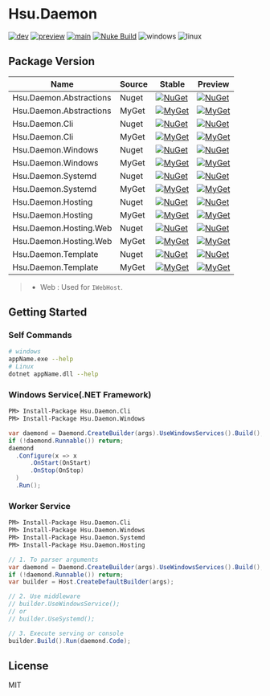 # Hsu.Daemon

[![dev](https://github.com/hsu-net/daemon/actions/workflows/build.yml/badge.svg?branch=dev)](https://github.com/hsu-net/daemon/actions/workflows/build.yml)
[![preview](https://github.com/hsu-net/daemon/actions/workflows/deploy.yml/badge.svg?branch=preview)](https://github.com/hsu-net/daemon/actions/workflows/deploy.yml)
[![main](https://github.com/hsu-net/daemon/actions/workflows/deploy.yml/badge.svg?branch=main)](https://github.com/hsu-net/daemon/actions/workflows/deploy.yml)
[![Nuke Build](https://img.shields.io/badge/nuke-build-yellow.svg)](https://github.com/nuke-build/nuke)
![windows](https://img.shields.io/badge/OS-Windows-blue.svg)
![linux](https://img.shields.io/badge/OS-Linux-blue.svg)


## Package Version

| Name | Source | Stable | Preview |
|---|---|---|---|
| Hsu.Daemon.Abstractions | Nuget | [![NuGet](https://img.shields.io/nuget/v/Hsu.Daemon.Abstractions?style=flat-square)](https://www.nuget.org/packages/Hsu.Daemon.Abstractions) | [![NuGet](https://img.shields.io/nuget/vpre/Hsu.Daemon.Abstractions?style=flat-square)](https://www.nuget.org/packages/Hsu.Daemon.Abstractions) |
| Hsu.Daemon.Abstractions | MyGet | [![MyGet](https://img.shields.io/myget/godsharp/v/Hsu.Daemon.Abstractions?style=flat-square&label=myget)](https://www.myget.org/feed/godsharp/package/nuget/Hsu.Daemon.Abstractions) | [![MyGet](https://img.shields.io/myget/godsharp/vpre/Hsu.Daemon.Abstractions?style=flat-square&label=myget)](https://www.myget.org/feed/godsharp/package/nuget/Hsu.Daemon.Abstractions) |
| Hsu.Daemon.Cli | Nuget | [![NuGet](https://img.shields.io/nuget/v/Hsu.Daemon.Cli?style=flat-square)](https://www.nuget.org/packages/Hsu.Daemon.Cli) | [![NuGet](https://img.shields.io/nuget/vpre/Hsu.Daemon.Cli?style=flat-square)](https://www.nuget.org/packages/Hsu.Daemon.Cli) |
| Hsu.Daemon.Cli | MyGet | [![MyGet](https://img.shields.io/myget/godsharp/v/Hsu.Daemon.Cli?style=flat-square&label=myget)](https://www.myget.org/feed/godsharp/package/nuget/Hsu.Daemon.Cli) | [![MyGet](https://img.shields.io/myget/godsharp/vpre/Hsu.Daemon.Cli?style=flat-square&label=myget)](https://www.myget.org/feed/godsharp/package/nuget/Hsu.Daemon.Cli) |
| Hsu.Daemon.Windows| Nuget | [![NuGet](https://img.shields.io/nuget/v/Hsu.Daemon.Hosting.Legacy?style=flat-square)](https://www.nuget.org/packages/Hsu.Daemon.Hosting.Legacy) | [![NuGet](https://img.shields.io/nuget/vpre/Hsu.Daemon.Hosting.Legacy?style=flat-square)](https://www.nuget.org/packages/Hsu.Daemon.Hosting.Legacy) |
| Hsu.Daemon.Windows| MyGet | [![MyGet](https://img.shields.io/myget/godsharp/v/Hsu.Daemon.Hosting.Legacy?style=flat-square&label=myget)](https://www.myget.org/feed/godsharp/package/nuget/Hsu.Daemon.Hosting.Legacy) | [![MyGet](https://img.shields.io/myget/godsharp/vpre/Hsu.Daemon.Hosting.Legacy?style=flat-square&label=myget)](https://www.myget.org/feed/godsharp/package/nuget/Hsu.Daemon.Hosting.Legacy) |
| Hsu.Daemon.Systemd | Nuget | [![NuGet](https://img.shields.io/nuget/v/Hsu.Daemon.Systemd?style=flat-square)](https://www.nuget.org/packages/Hsu.Daemon.Systemd) | [![NuGet](https://img.shields.io/nuget/vpre/Hsu.Daemon.Systemd?style=flat-square)](https://www.nuget.org/packages/Hsu.Daemon.Systemd) |
| Hsu.Daemon.Systemd | MyGet | [![MyGet](https://img.shields.io/myget/godsharp/v/Hsu.Daemon.Systemd?style=flat-square&label=myget)](https://www.myget.org/feed/godsharp/package/nuget/Hsu.Daemon.Systemd) | [![MyGet](https://img.shields.io/myget/godsharp/vpre/Hsu.Daemon.Systemd?style=flat-square&label=myget)](https://www.myget.org/feed/godsharp/package/nuget/Hsu.Daemon.Systemd) |
| Hsu.Daemon.Hosting | Nuget | [![NuGet](https://img.shields.io/nuget/v/Hsu.Daemon.Hosting?style=flat-square)](https://www.nuget.org/packages/Hsu.Daemon.Hosting) | [![NuGet](https://img.shields.io/nuget/vpre/Hsu.Daemon.Hosting?style=flat-square)](https://www.nuget.org/packages/Hsu.Daemon.Hosting) |
| Hsu.Daemon.Hosting | MyGet | [![MyGet](https://img.shields.io/myget/godsharp/v/Hsu.Daemon.Hosting?style=flat-square&label=myget)](https://www.myget.org/feed/godsharp/package/nuget/Hsu.Daemon.Hosting) | [![MyGet](https://img.shields.io/myget/godsharp/vpre/Hsu.Daemon.Hosting?style=flat-square&label=myget)](https://www.myget.org/feed/godsharp/package/nuget/Hsu.Daemon.Hosting) |
| Hsu.Daemon.Hosting.Web | Nuget | [![NuGet](https://img.shields.io/nuget/v/Hsu.Daemon.Hosting.Web?style=flat-square)](https://www.nuget.org/packages/Hsu.Daemon.Hosting.Web) | [![NuGet](https://img.shields.io/nuget/vpre/Hsu.Daemon.Hosting.Web?style=flat-square)](https://www.nuget.org/packages/Hsu.Daemon.Hosting.Web) |
| Hsu.Daemon.Hosting.Web | MyGet | [![MyGet](https://img.shields.io/myget/godsharp/v/Hsu.Daemon.Hosting.Web?style=flat-square&label=myget)](https://www.myget.org/feed/godsharp/package/nuget/Hsu.Daemon.Hosting.Web) | [![MyGet](https://img.shields.io/myget/godsharp/vpre/Hsu.Daemon.Hosting.Web?style=flat-square&label=myget)](https://www.myget.org/feed/godsharp/package/nuget/Hsu.Daemon.Hosting.Web) |
| Hsu.Daemon.Template | Nuget | [![NuGet](https://img.shields.io/nuget/v/Hsu.Daemon.Template?style=flat-square)](https://www.nuget.org/packages/Hsu.Daemon.Template) | [![NuGet](https://img.shields.io/nuget/vpre/Hsu.Daemon.Template?style=flat-square)](https://www.nuget.org/packages/Hsu.Daemon.Template) |
| Hsu.Daemon.Template | MyGet | [![MyGet](https://img.shields.io/myget/godsharp/v/Hsu.Daemon.Template?style=flat-square&label=myget)](https://www.myget.org/feed/godsharp/package/nuget/Hsu.Daemon.Template) | [![MyGet](https://img.shields.io/myget/godsharp/vpre/Hsu.Daemon.Template?style=flat-square&label=myget)](https://www.myget.org/feed/godsharp/package/nuget/Hsu.Daemon.Template) |

> - Web : Used for `IWebHost`.

## Getting Started

### Self Commands

  ```bash
  # windows
  appName.exe --help
  # Linux
  dotnet appName.dll --help
  ```

### Windows Service(.NET Framework)

  ```ps
  PM> Install-Package Hsu.Daemon.Cli
  PM> Install-Package Hsu.Daemon.Windows
  ```

  ```csharp
  var daemond = Daemond.CreateBuilder(args).UseWindowsServices().Build();
  if (!daemond.Runnable()) return;
  daemond
    .Configure(x => x
        .OnStart(OnStart)
        .OnStop(OnStop)
    )
    .Run();
  ```
### Worker Service


  ```ps
  PM> Install-Package Hsu.Daemon.Cli
  PM> Install-Package Hsu.Daemon.Windows
  PM> Install-Package Hsu.Daemon.Systemd
  PM> Install-Package Hsu.Daemon.Hosting
  ```

  ```csharp
  // 1. To parser arguments 
  var daemond = Daemond.CreateBuilder(args).UseWindowsServices().Build();
  if (!daemond.Runnable()) return;
  var builder = Host.CreateDefaultBuilder(args);
  
  // 2. Use middleware
  // builder.UseWindowsService();
  // or
  // builder.UseSystemd();

  // 3. Execute serving or console
  builder.Build().Run(daemond.Code);
  ```

## License

  MIT